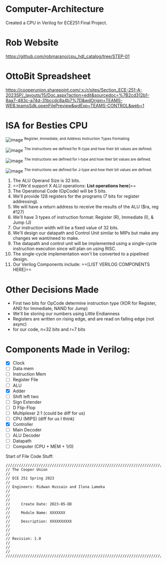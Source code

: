 # Computer-Architecture
Created a CPU in Verilog for ECE251 Final Project.

# Rob Website 
https://github.com/robmarano/cpu_hdl_catalog/tree/STEP-01

# OttoBit Spreadsheet 
https://cooperunion.sharepoint.com/:x:/r/sites/Section_ECE-251-A-2023SP/_layouts/15/Doc.aspx?action=edit&sourcedoc=%7B2cd312b1-8aa7-483c-a74d-31bccdc8a4b7%7D&wdOrigin=TEAMS-WEB.teamsSdk.openFilePreview&wdExp=TEAMS-CONTROL&web=1

# ISA for Besties CPU
![image](https://github.com/Ridwan-Hussain/Computer-Architecture/assets/114603278/48548477-219a-45a8-9fb7-18185bfe5cf4)
<sup>Register, Immediate, and Address Instruction Types Formating</sup>

![image](https://github.com/Ridwan-Hussain/Computer-Architecture/assets/114603278/aabbf38f-dabf-4588-97ed-76556f38f680)
<sup>The instructions we defined for R-type and how their bit values are defined.</sup>

![image](https://github.com/Ridwan-Hussain/Computer-Architecture/assets/114603278/5c2e417e-c619-4bc5-887f-0a19813c8336)
<sup>The instructions we defined for I-type and how their bit values are defined.</sup>

![image](https://github.com/Ridwan-Hussain/Computer-Architecture/assets/114603278/1bfbdb4b-e731-42b2-a181-3aac20e3a2e6)
<sup>The instructions we defined for J-type and how their bit values are defined.</sup>

1. The ALU Operand Size is 32 bits.
2. ==[We'd support X ALU operations: **List operations here**]==
3. The Operational Code (OpCode) will be 5 bits.
4. We'll provide 128 registers for the programs (7 bits for register addressing).
5. We will have a return address to receive the results of the ALU ($ra, reg #127)
6. We'll have 3 types of instruction format: Register (R), Immediate (I), & Jump (J)
7. Our instruction width will be a fixed value of 32 bits.
8. We'll design our datapath and Control Unit similar to MIPs but make any changes we want/need to make.
9. The datapath and control unit will be implemented using a single-cycle instruction execution since will plan on using RISC.
10. The single-cycle implementation won't be converted to a pipelined design.
11. Our Verilog Components include: ==[LIST VERILOG COMPONENTS HERE]==

# Other Decisions Made
- First two bits for OpCode determine instruction type (XOR for Register, AND for Immediate, NAND for Jump)
- We'll be storing our numbers using Little Endianness
- Registers are written on rising edge, and are read on falling edge (not async)
- for our code, n=32 bits and r=7 bits

# Components Made in Verilog:
- [x] Clock 
- [ ] Data mem
- [ ] Instruction Mem
- [ ] Register File
- [ ] ALU
- [x] Adder
- [ ] Shift left two
- [ ] Sign Extender
- [ ] D Flip-Flop
- [ ] Multiplexer 2:1 (could be diff for us)
- [ ] CPU (MIPS) (diff for us I think)
- [x] Controller
- [ ] Main Decoder
- [ ] ALU Decoder
- [ ] Datapath
- [ ] Computer (CPU + MEM + 1/0)

Start of File Code Stuff:
```
//////////////////////////////////////////////////////////////////////////////////
// The Cooper Union                                                             //
// ECE 251 Spring 2023                                                          //
// Engineers: Ridwan Hussain and Ilona Lameka                                   //
//                                                                              //
//     Create Date: 2023-05-DD                                                  //
//     Module Name: XXXXXXX                                                     //
//     Description: XXXXXXXXXX                                                  //
//                                                                              //
// Revision: 1.0                                                                //
//                                                                              //
//////////////////////////////////////////////////////////////////////////////////
```
